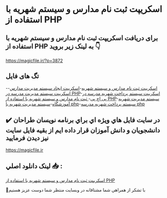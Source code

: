 # اسکریپت ثبت نام مدارس و سیستم شهریه با استفاده از PHP

## برای دریافت اسکریپت ثبت نام مدارس و سیستم شهریه با استفاده از PHP به لینک زیر بروید 👇

https://magicfile.ir/?p=3872

## تگ های فایل

-[اسکریپت ثبت نام مدارس و سیستم شهریه](https://magicfile.ir/product/%d8%a7%d8%b3%da%a9%d8%b1%db%8c%d9%be%d8%aa-%d8%ab%d8%a8%d8%aa-%d9%86%d8%a7%d9%85-%d9%85%d8%af%d8%a7%d8%b1%d8%b3-%d9%88-%d8%b3%db%8c%d8%b3%d8%aa%d9%85-%d8%b4%d9%87%d8%b1%db%8c%d9%87-php/)-[اسکریپت ایجاد سیستم مدیریت مدارس](https://magicfile.ir/product/%d8%a7%d8%b3%da%a9%d8%b1%db%8c%d9%be%d8%aa-%d8%ab%d8%a8%d8%aa-%d9%86%d8%a7%d9%85-%d9%85%d8%af%d8%a7%d8%b1%d8%b3-%d9%88-%d8%b3%db%8c%d8%b3%d8%aa%d9%85-%d8%b4%d9%87%d8%b1%db%8c%d9%87-php/)-[اسکریپت سیستم مدیریت مدرسه در PHP](https://magicfile.ir/product/%d8%a7%d8%b3%da%a9%d8%b1%db%8c%d9%be%d8%aa-%d8%ab%d8%a8%d8%aa-%d9%86%d8%a7%d9%85-%d9%85%d8%af%d8%a7%d8%b1%d8%b3-%d9%88-%d8%b3%db%8c%d8%b3%d8%aa%d9%85-%d8%b4%d9%87%d8%b1%db%8c%d9%87-php/)-[اسکریپت سیستم پرداخت شهریه مدرسه در پی اچ پی](https://magicfile.ir/product/%d8%a7%d8%b3%da%a9%d8%b1%db%8c%d9%be%d8%aa-%d8%ab%d8%a8%d8%aa-%d9%86%d8%a7%d9%85-%d9%85%d8%af%d8%a7%d8%b1%d8%b3-%d9%88-%d8%b3%db%8c%d8%b3%d8%aa%d9%85-%d8%b4%d9%87%d8%b1%db%8c%d9%87-php/)-[ ثبت نام مدارس و سیستم شهریه با استفاده از PHP](https://magicfile.ir/product/%d8%a7%d8%b3%da%a9%d8%b1%db%8c%d9%be%d8%aa-%d8%ab%d8%a8%d8%aa-%d9%86%d8%a7%d9%85-%d9%85%d8%af%d8%a7%d8%b1%d8%b3-%d9%88-%d8%b3%db%8c%d8%b3%d8%aa%d9%85-%d8%b4%d9%87%d8%b1%db%8c%d9%87-php/)-[سیستم مدیریت شهریه آموزشگاه](https://magicfile.ir/product/%d8%a7%d8%b3%da%a9%d8%b1%db%8c%d9%be%d8%aa-%d8%ab%d8%a8%d8%aa-%d9%86%d8%a7%d9%85-%d9%85%d8%af%d8%a7%d8%b1%d8%b3-%d9%88-%d8%b3%db%8c%d8%b3%d8%aa%d9%85-%d8%b4%d9%87%d8%b1%db%8c%d9%87-php/)-[سیستم مدیریت شهریه با php](https://magicfile.ir/product/%d8%a7%d8%b3%da%a9%d8%b1%db%8c%d9%be%d8%aa-%d8%ab%d8%a8%d8%aa-%d9%86%d8%a7%d9%85-%d9%85%d8%af%d8%a7%d8%b1%d8%b3-%d9%88-%d8%b3%db%8c%d8%b3%d8%aa%d9%85-%d8%b4%d9%87%d8%b1%db%8c%d9%87-php/)-[سیستم پرداخت شهریه مدرسه php](https://magicfile.ir/product/%d8%a7%d8%b3%da%a9%d8%b1%db%8c%d9%be%d8%aa-%d8%ab%d8%a8%d8%aa-%d9%86%d8%a7%d9%85-%d9%85%d8%af%d8%a7%d8%b1%d8%b3-%d9%88-%d8%b3%db%8c%d8%b3%d8%aa%d9%85-%d8%b4%d9%87%d8%b1%db%8c%d9%87-php/)

## ✔️ در سايت فايل هاي ويژه اي براي برنامه نويسان طراحان دانشجويان و دانش آموزان قرار داده ايم از بقيه فايل سايت نيز ديدن فرماييد

https://magicfile.ir


## لينک دانلود اصلي 📥 :

[اسکریپت ثبت نام مدارس و سیستم شهریه با استفاده از PHP](https://magicfile.ir/product/%d8%a7%d8%b3%da%a9%d8%b1%db%8c%d9%be%d8%aa-%d8%ab%d8%a8%d8%aa-%d9%86%d8%a7%d9%85-%d9%85%d8%af%d8%a7%d8%b1%d8%b3-%d9%88-%d8%b3%db%8c%d8%b3%d8%aa%d9%85-%d8%b4%d9%87%d8%b1%db%8c%d9%87-php/) 


🙏با تشکر از همراهي شما مشتاقانه در وبسایت منتظر شما دوست عزیز هستیم

